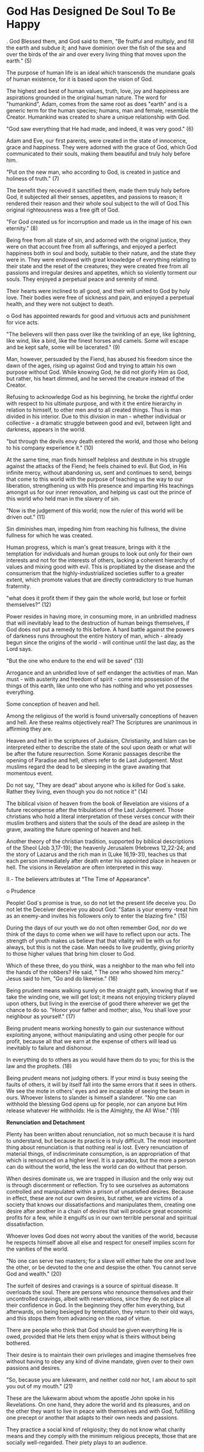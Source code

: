 God Has Designed De Soul To Be Happy
====================================

. God Blessed them, and God said to them, "Be fruitful and multiply,
and fill the earth and subdue it; and have dominion over the fish of the
sea and over the birds of the air and over every living thing that moves
upon the earth." (5)

The purpose of human life is an ideal which transcends the mundane
goals of human existence, for it is based upon the vision of God.

The highest and best of human values, truth, love, joy and happiness
are aspirations grounded in the original human nature. The word for
"humankind", Adam, comes from the same root as does "earth" and is a
generic term for the human species; humans, man and female, resemble the
Creator. Humankind was created to share a unique relationship with
God.

"God saw everything that He had made, and indeed, it was very good."
(6)

Adam and Eve, our first parents, were created in the state of
innocence, grace and happiness. They were adorned with the grace of God,
which God communicated to their souls, making them beautiful and truly
holy before him.

"Put on the new man, who according to God, is created in justice and
holiness of truth." (7)

The benefit they received it sanctified them, made them truly holy
before God, it subjected all their senses, appetites, and passions to
reason; it rendered their reason and their whole soul subject to the
will of God.This original righteousness was a free gift of God.

"For God created us for incorruption and made us in the image of his
own eternity." (8)

Being free from all state of sin, and adorned with the original
justice, they were on that account free from all sufferings, and enjoyed
a perfect happiness both in soul and body, suitable to their nature, and
the state they were in. They were endowed with great knowledge of
everything relating to their state and the reset of the creatures; they
were created free from all passions and irregular desires and appetites,
which so violently torment our souls. They enjoyed a perpetual peace and
serenity of mind.

Their hearts were inclined to all good, and their will united to God by
holy love. Their bodies were free of sickness and pain, and enjoyed a
perpetual health, and they were not subject to death.

o God has appointed rewards for good and virtuous acts and punishment
for vice acts.

"The believers will then pass over like the twinkling of an eye, like
lightning, like wind, like a bird, like the finest horses and camels.
Some will escape and be kept safe, some will be lacerated." (9)

Man, however, persuaded by the Fiend, has abused his freedom since the
dawn of the ages, rising up against God and trying to attain his own
purpose without God. While knowing God, he did not glorify Him as God,
but rather, his heart dimmed, and he served the creature instead of the
Creator.

Refusing to acknowledge God as his beginning, he broke the rightful
order with respect to his ultimate purpose, and with it the entire
hierarchy in relation to himself, to other men and to all created
things. Thus is man divided in his interior. Due to this division in
man - whether individual or collective - a dramatic struggle between
good and evil, between light and darkness, appears in the world.

"but through the devils envy death entered the world, and those who
belong to his company experience it." (10)

At the same time, man finds himself helpless and destitute in his
struggle against the attacks of the Fiend; he feels chained to evil. But
God, in His infinite mercy, without abandoning us, sent and continues to
send, beings that come to this world with the purpose of teaching us the
way to our liberation, strengthening us with His presence and imparting
His teachings amongst us for our inner renovation, and helping us cast
out the prince of this world who held man in the slavery of sin.

"Now is the judgement of this world; now the ruler of this world will
be driven out." (11)

Sin diminishes man, impeding him from reaching his fullness, the divine
fullness for which he was created.

Human progress, which is man's great treasure, brings with it the
temptation for individuals and human groups to look out only for their
own interests and not for the interests of others, lacking a coherent
hierarchy of values and mixing good with evil. This is propitiated by
the disease and the consumerism that the highly-industrialized societies
suffer to a greater extent, which promote values that are directly
contradictory to true human fraternity.

"what does it profit them if they gain the whole world, but lose or
forfeit themselves?" (12)

Power resides in having more, in consuming more, in an unbridled
madness that will inevitably lead to the destruction of human beings
themselves, if God does not put a remedy to this before. A hard battle
against the powers of darkness runs throughout the entire history of
man, which - already begun since the origins of the world - will
continue until the last day, as the Lord says.

"But the one who endure to the end will be saved" (13)

Arrogance and an unbridled love of self endanger the activities of man.
Man must - with austerity and freedom of spirit - come into possession
of the things of this earth, like unto one who has nothing and who yet
possesses everything.

Some conception of heaven and hell.

Among the religious of the world is found universally conceptions of
heaven and hell. Are these realms objectively real? The Scriptures are
unanimous in affirming they are.

Heaven and hell in the scriptures of Judaism, Christianity, and Islam
can be interpreted either to describe the state of the soul upon death
or what will be after the future resurrection. Some Koranic passages
describe the opening of Paradise and hell, others refer to de Last
Judgement. Most muslims regard the dead to be sleeping in the grave
awaiting that momentous event.

Do not say, "They are dead" about anyone who is killed for God´s sake.
Rather they living, even though you do not notice it" (14)

The biblical vision of heaven from the book of Revelation are visions
of a future recompense after the tribulations of the Last Judgement.
Those christians who hold a literal interpretation of these verses
concur with their muslim brothers and sisters that the souls of the dead
are asleep in the grave, awaiting the future opening of heaven and
hell.

Another theory of the christian tradition, supported by biblical
descriptions of the Sheol (Job 3,17-19); the heavenly Jerusalem (Hebrews
12,22-24; and the story of Lazarus and the rich man in (Luke 16,19-31),
teaches us that each person immediately after death enter his appointed
place in heaven or hell. The visions in Revelation are often interpreted
in this way.

II.- The believers attributes at "The Time of Appearance".

o Prudence

People! God´s promise is true, so do not let the present life deceive
you. Do not let the Deceiver deceive you about God: "Satan is your
enemy -treat him as an enemy-and invites his followers only to enter the
blazing fire." (15)

During the days of our youth we do not often remember God, nor do we
think of the days to come when we will have to reflect upon our acts.
The strength of youth makes us believe that that vitality will be with
us for always, but this is not the case. Man needs to live prudently,
giving priority to those higher values that bring him closer to God.

Which of these three, do you think, was a neighbor to the man who fell
into the hands of the robbers? He said, " The one who showed him mercy."
Jesus said to him, "Go and do likewise." (16)

Being prudent means walking surely on the straight path, knowing that
if we take the winding one, we will get lost; it means not enjoying
trickery played upon others, but living in the exercise of good there
wherever we get the chance to do so. "Honor your father and mother;
also, You shall love your neighbour as yourself." (17)

Being prudent means working honestly to gain our sustenance without
exploiting anyone, without manipulating and using other people for our
profit, because all that we earn at the expense of others will lead us
inevitably to failure and dishonour.

In everything do to others as you would have them do to you; for this
is the law and the prophets. (18)

Being prudent means not judging others. If your mind is busy seeing the
faults of others, it will by itself fall into the same errors that it
sees in others. We see the mote in others' eyes and are incapable of
seeing the beam in ours. Whoever listens to slander is himself a
slanderer. "No one can withhold the blessing God opens up for people,
nor can anyone but Him release whatever He withholds: He is the
Almighty, the All Wise." (19)


**Renunciation and Detachment**

Plenty has been written about renunciation, not so much because it is
hard to understand, but because its practice is truly difficult. The
most important thing about renunciation is that nothing real is lost.
Every renunciation of material things, of indiscriminate consumption, is
an appropriation of that which is renounced on a higher level. It is a
paradox, but the more a person can do without the world, the less the
world can do without that person.

When desires dominate us, we are trapped in illusion and the only way
out is through discernment or reflection. Try to see ourselves as
automatons controlled and manipulated within a prison of unsatisfied
desires. Because in effect, these are not our own desires, but rather,
we are victims of a society that knows our dissatisfactions and
manipulates them, creating one desire after another in a chain of
desires that will produce great economic profits for a few, while it
engulfs us in our own terrible personal and spiritual dissatisfaction.

Whoever loves God does not worry about the vanities of the world,
because he respects himself above all else and respect for oneself
implies scorn for the vanities of the world.

"No one can serve two masters; for a slave will either hate the one and
love the other, or be devoted to the one and despise the other. You
cannot serve God and wealth." (20)

The surfeit of desires and cravings is a source of spiritual disease.
It overloads the soul. There are persons who renounce themselves and
their uncontrolled cravings, albeit with reservations, since they do not
place all their confidence in God. In the beginning they offer him
everything, but afterwards, on being besieged by temptation, they return
to their old ways, and this stops them from advancing on the road of
virtue.

There are people who think that God should be given everything He is
owed, provided that He lets them enjoy what is theirs without being
bothered.

Their desire is to maintain their own privileges and imagine themselves
free without having to obey any kind of divine mandate, given over to
their own passions and desires.

"So, because you are lukewarm, and neither cold nor hot, I am about to
spit you out of my mouth." (21)

These are the lukewarm about whom the apostle John spoke in his
Revelations. On one hand, they adore the world and its pleasures, and on
the other they want to live in peace with themselves and with God,
fulfilling one precept or another that adapts to their own needs and
passions.

They practice a social kind of religiosity; they do not know what
charity means and they comply with the minimum religious precepts, those
that are socially well-regarded. Their piety plays to an audience.


